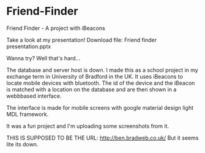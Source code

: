 # Friend-Finder
Friend Finder - A project with iBeacons

Take a look at my presentation! 
Download file: Friend finder presentation.pptx

Wanna try? Well that's hard...

The database and server host is down. I made this as a school project in my exchange term 
in University of Bradford in the UK. It uses iBeacons to locate mobile devices with bluetooth. 
The id of the device and the iBeacon is matched with a location on the database and are then 
shown in a webbbased interface. 

The interface is made for mobile screens with google material design light MDL framework.

It was a fun project and I'm uploading some screenshots from it.

THIS IS SUPPOSED TO BE THE URL: http://ben.bradweb.co.uk/
But it seems lite its down.

